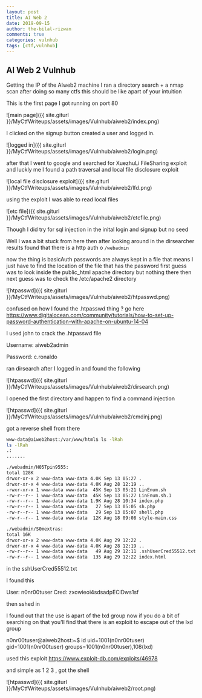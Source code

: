 ```yaml
---
layout: post
title: AI Web 2
date: 2019-09-15
author: the-bilal-rizwan
comments: true
categories: vulnhub
tags: [ctf,vulnhub]
---
```


## AI Web 2 Vulnhub

Getting the IP of the AIweb2 machine I ran a directory search + a nmap scan after doing so many ctfs this should be like apart of your intuition

This is the first page I got running on port 80

![main page]({{ site.giturl }}/MyCtfWriteups/assets/images/Vulnhub/aiweb2/index.png)

I clicked on the signup button created a user and logged in.


![logged in]({{ site.giturl }}/MyCtfWriteups/assets/images/Vulnhub/aiweb2/login.png)


after that I went to google and searched for XuezhuLi FileSharing exploit and luckly me I found a path traversal and local file disclosure exploit


![local file disclosure exploit]({{ site.giturl }}/MyCtfWriteups/assets/images/Vulnhub/aiweb2/lfd.png)

using the exploit I was able to read local files

![etc file]({{ site.giturl }}/MyCtfWriteups/assets/images/Vulnhub/aiweb2/etcfile.png)

Though I did try for sql injection in the inital login and signup but no seed 



Well I was a bit stuck from here then after looking around in the dirsearcher results found that there is a http auth o  `/webadmin` 

now the thing is basicAuth passwords are always kept in a file that means I just have to find the location of the file that has the password
first guess was to look inside the public_html apache directory but nothing there then next guess was to check the /etc/apache2 directory 


![htpasswd]({{ site.giturl }}/MyCtfWriteups/assets/images/Vulnhub/aiweb2/htpasswd.png)


confused on how I found the .htpasswd thing ? go here https://www.digitalocean.com/community/tutorials/how-to-set-up-password-authentication-with-apache-on-ubuntu-14-04


I used john to crack the .htpasswd file 

Username: aiweb2admin

Password: c.ronaldo


ran dirsearch after I logged in and found the following 

![htpasswd]({{ site.giturl }}/MyCtfWriteups/assets/images/Vulnhub/aiweb2/dirsearch.png)

I opened the first directory and happen to find a command injection 


![htpasswd]({{ site.giturl }}/MyCtfWriteups/assets/images/Vulnhub/aiweb2/cmdinj.png)


got a reverse shell from there


```bash
www-data@aiweb2host:/var/www/html$ ls -lRah
ls -lRah
.:
.......

./webadmin/H05Tpin9555:
total 128K
drwxr-xr-x 2 www-data www-data 4.0K Sep 13 05:27 .
drwxr-xr-x 4 www-data www-data 4.0K Aug 28 12:19 ..
-rwxr-xr-x 1 www-data www-data  45K Sep 13 05:21 LinEnum.sh
-rw-r--r-- 1 www-data www-data  45K Sep 13 05:27 LinEnum.sh.1
-rw-r--r-- 1 www-data www-data 1.9K Aug 28 10:34 index.php
-rw-r--r-- 1 www-data www-data   27 Sep 13 05:05 sh.php
-rw-r--r-- 1 www-data www-data   29 Sep 13 05:07 shell.php
-rw-r--r-- 1 www-data www-data  12K Aug 18 09:08 style-main.css

./webadmin/S0mextras:
total 16K
drwxr-xr-x 2 www-data www-data 4.0K Aug 29 12:22 .
drwxr-xr-x 4 www-data www-data 4.0K Aug 28 12:19 ..
-rw-r--r-- 1 www-data www-data   49 Aug 29 12:11 .sshUserCred55512.txt
-rw-r--r-- 1 www-data www-data  135 Aug 29 12:22 index.html

```

in the sshUserCred55512.txt 

I found this

User: n0nr00tuser
Cred: zxowieoi4sdsadpEClDws1sf  

then sshed in 


I found out that the use is apart of the lxd group now if you do a bit of searching on that you'll find that there is an exploit to escape out of the lxd group 

n0nr00tuser@aiweb2host:~$ id
uid=1001(n0nr00tuser) gid=1001(n0nr00tuser) groups=1001(n0nr00tuser),108(lxd)


used this  exploit
https://www.exploit-db.com/exploits/46978

and simple as 1 2 3 , got the shell 


![htpasswd]({{ site.giturl }}/MyCtfWriteups/assets/images/Vulnhub/aiweb2/root.png)
